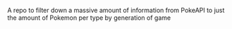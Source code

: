 A repo to filter down a massive amount of information from PokeAPI to just the amount of Pokemon per type by generation of game
